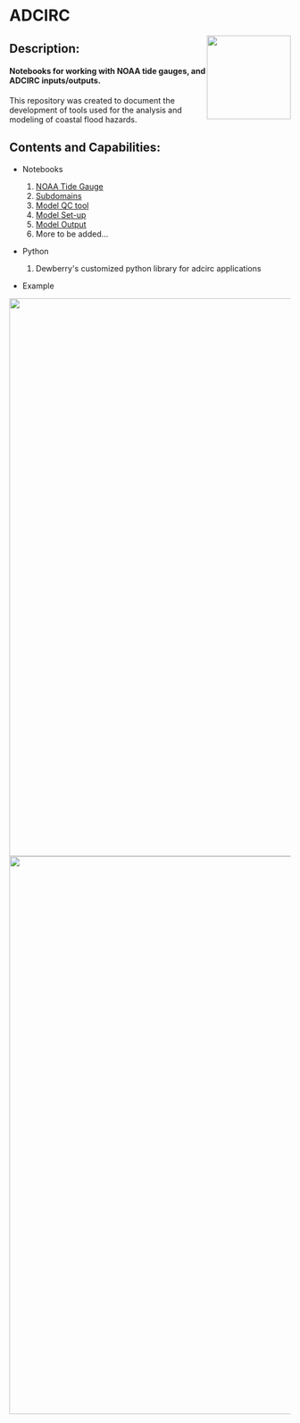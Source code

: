 # ADCIRC
<img style="float:right;" src="https://github.com/tmiesse/adcirc_prod/blob/master/extra/figures/DewberryLogo_RGB.png" width=150px>

## Description:
#### Notebooks for working with NOAA tide gauges, and ADCIRC inputs/outputs.

This repository was created to document the development of tools used for the analysis and modeling of coastal flood hazards.
## Contents and Capabilities:
- Notebooks 
    1. [NOAA Tide Gauge](http://nbviewer.jupyter.org/github/tmiesse/adcirc_prod/blob/master/notebooks/noaa_tide.ipynb)
    2. [Subdomains](http://nbviewer.jupyter.org/github/tmiesse/adcirc_prod/blob/master/notebooks/subdomain.ipynb)
    3. [Model QC tool](http://nbviewer.jupyter.org/github/tmiesse/adcirc_prod/blob/master/notebooks/ModelQC__v2.ipynb)
    4. [Model Set-up](http://nbviewer.jupyter.org/github/tmiesse/adcirc_prod/blob/46c541d67b2e33d19a06b75e867c4fdfdc9dad02/notebooks/ModelSetup.ipynb)
    5. [Model Output](http://nbviewer.jupyter.org/github/tmiesse/adcirc_prod/blob/f4df02f5453f10ec258cbcb31600f68b99defe98/notebooks/Model_output_v2.ipynb.ipynb)
    6. More to be added...
- Python
    1. Dewberry's customized python library for adcirc applications



- Example
<img  style="float:right;" src="https://github.com/tmiesse/adcirc_prod/blob/master/extra/figures/surface_canopy.PNG" width=1000px>


<img  style="float:right;" src="https://github.com/tmiesse/adcirc_prod/blob/master/notebooks/katrina/WindMag.gif" width=1000px>
